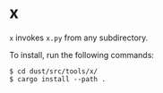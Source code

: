 # x

`x` invokes `x.py` from any subdirectory.

To install, run the following commands:

```
$ cd dust/src/tools/x/
$ cargo install --path .
```
